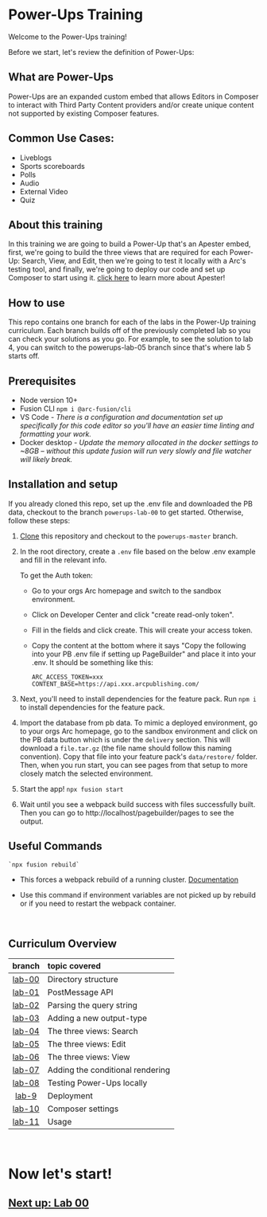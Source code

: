 

# Power-Ups Training

Welcome to the Power-Ups training! 


Before we start, let's review the definition of Power-Ups:

## What are Power-Ups

Power-Ups are an expanded custom embed that allows Editors in Composer to interact with Third Party Content providers and/or create unique content not supported by existing Composer features.

## Common Use Cases:

- Liveblogs
- Sports scoreboards
- Polls
- Audio
- External Video
- Quiz

## About this training 

In this training we are going to build a Power-Up that's an Apester embed, first, we're going to build the three views that are required for each Power-Up: Search, View, and Edit, then we're going to test it locally with a Arc's testing tool, and finally, we're going to deploy our code and set up Composer to start using it. [click here](https://apester.com/) to learn more about Apester!


## How to use

This repo contains one branch for each of the labs in the Power-Up training curriculum. Each branch builds off of the previously completed lab so you can check your solutions as you go. For example, to see the solution to lab 4, you can switch to the powerups-lab-05 branch since that's where lab 5 starts off.

## Prerequisites

- Node version 10+
- Fusion CLI `npm i @arc-fusion/cli`
- VS Code - *There is a configuration and documentation set up specifically for this code editor so you'll have an easier time linting and formatting your work.*
- Docker desktop - *Update the memory allocated in the docker settings to ~8GB – without this update fusion will run very slowly and file watcher will likely break.*

## Installation and setup


If you already cloned this repo, set up the .env file and downloaded the PB data, checkout to the branch `powerups-lab-00` to get started. Otherwise, follow these steps:


1.  [Clone](https://git-scm.com/docs/git-clone) this repository and checkout to the `powerups-master` branch.


2. In the root directory, create a `.env` file based on the below .env example and fill in the relevant info.

    To get the Auth token:

    - Go to your orgs Arc homepage and switch to the sandbox environment.
    - Click on Developer Center and click "create read-only token".
    - Fill in the fields and click create. This will create your access token.
    - Copy the content at the bottom where it says "Copy the following into your PB .env file if setting up PageBuilder" and place it into your .env. It should be something like this:

        ```
        ARC_ACCESS_TOKEN=xxx
        CONTENT_BASE=https://api.xxx.arcpublishing.com/

        ```



3. Next, you'll need to install dependencies for the feature pack. Run `npm i` to install dependencies for the feature pack.


4. Import the database from pb data. To mimic a deployed environment, go to your orgs Arc homepage, go to the sandbox environment and click on the PB data button which is under the `delivery` section. This will download a `file.tar.gz` (the file name should follow this naming convention). Copy that file into your feature pack's `data/restore/` folder. Then, when you run start, you can see pages from that setup to more closely match the selected environment.

5. Start the app!  `npx fusion start`



6. Wait until you see a webpack build success with files successfully built. Then you can go to http://localhost/pagebuilder/pages to see the output.


## Useful Commands

    `npx fusion rebuild`

- This forces a webpack rebuild of a running cluster. [Documentation](https://www.npmjs.com/package/@arc-fusion/cli#rebuild)

- Use this command if environment variables are not picked up by rebuild or if you need to restart the webpack container.

&nbsp;

## Curriculum Overview 

| branch   | topic covered | 
| :------: | :----------   |
| [lab-00](https://github.com/arc-partners/Fusion-Training-User-Stories/tree/powerups-lab-00) | Directory structure|
| [lab-01](https://github.com/arc-partners/Fusion-Training-User-Stories/tree/powerups-lab-01) | PostMessage API |
| [lab-02](https://github.com/arc-partners/Fusion-Training-User-Stories/tree/powerups-lab-02) | Parsing the query string |
| [lab-03](https://github.com/arc-partners/Fusion-Training-User-Stories/tree/powerups-lab-03) | Adding a new output-type |
| [lab-04](https://github.com/arc-partners/Fusion-Training-User-Stories/tree/powerups-lab-04) | The three views: Search |
| [lab-05](https://github.com/arc-partners/Fusion-Training-User-Stories/tree/powerups-lab-05) | The three views: Edit |
| [lab-06](https://github.com/arc-partners/Fusion-Training-User-Stories/tree/powerups-lab-06) | The three views: View |
| [lab-07](https://github.com/arc-partners/Fusion-Training-User-Stories/tree/powerups-lab-07) | Adding the conditional rendering |
| [lab-08](https://github.com/arc-partners/Fusion-Training-User-Stories/tree/powerups-lab-08) | Testing Power-Ups locally |
| [lab-9](https://github.com/arc-partners/Fusion-Training-User-Stories/tree/powerups-lab-09) | Deployment |
| [lab-10](https://github.com/arc-partners/Fusion-Training-User-Stories/tree/powerups-lab-10) | Composer settings |
| [lab-11](https://github.com/arc-partners/Fusion-Training-User-Stories/tree/powerups-lab-11) | Usage |


&nbsp;

# Now let's start!

## [Next up: Lab 00](https://github.com/arc-partners/Fusion-Training-User-Stories/tree/powerups-lab-00)

